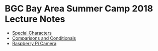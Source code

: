 # BGC Bay Area Summer Camp 2018 Lecture Notes


- [Special Characters](http://tinyurl.com/bgcdallas2017L0)
- [Comparisons and Conditionals](http://tinyurl.com/bgcdallas2017L5)
- [Raspberry Pi Camera](htpp://winonatong.github.io/bgcbayarea2018/camera.html)

